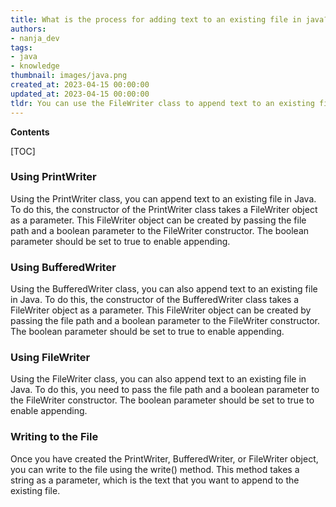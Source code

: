 ```yaml
---
title: What is the process for adding text to an existing file in java?
authors:
- nanja_dev
tags:
- java
- knowledge
thumbnail: images/java.png
created_at: 2023-04-15 00:00:00
updated_at: 2023-04-15 00:00:00
tldr: You can use the FileWriter class to append text to an existing file in Java.
---
```


**Contents**

[TOC]

### Using PrintWriter

Using the PrintWriter class, you can append text to an existing file in Java. To do this, the constructor of the PrintWriter class takes a FileWriter object as a parameter. This FileWriter object can be created by passing the file path and a boolean parameter to the FileWriter constructor. The boolean parameter should be set to true to enable appending. 

### Using BufferedWriter

Using the BufferedWriter class, you can also append text to an existing file in Java. To do this, the constructor of the BufferedWriter class takes a FileWriter object as a parameter. This FileWriter object can be created by passing the file path and a boolean parameter to the FileWriter constructor. The boolean parameter should be set to true to enable appending.

### Using FileWriter

Using the FileWriter class, you can also append text to an existing file in Java. To do this, you need to pass the file path and a boolean parameter to the FileWriter constructor. The boolean parameter should be set to true to enable appending.

### Writing to the File

Once you have created the PrintWriter, BufferedWriter, or FileWriter object, you can write to the file using the write() method. This method takes a string as a parameter, which is the text that you want to append to the existing file.
